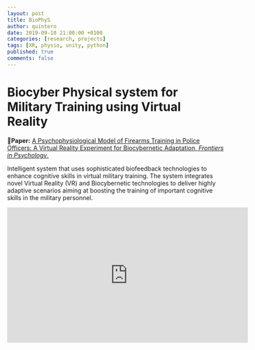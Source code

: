 ```yaml
---
layout: post
title: BioPhyS
author: quintero
date: 2019-09-10 21:00:00 +0100
categories: [research, projects]
tags: [XR, physio, unity, python]
published: true
comments: false
---
```


# Biocyber Physical system for Military Training using Virtual Reality

📃**Paper:** [A Psychophysiological Model of Firearms Training in Police Officers: A Virtual Reality Experiment for Biocybernetic Adaptation, *Frontiers in Psychology*.](https://doi.org/10.3389/fpsyg.2020.00683)

Intelligent system that uses sophisticated biofeedback technologies to enhance cognitive skills in virtual military training. The system integrates novel Virtual Reality (VR) and Biocybernetic technologies to deliver highly adaptive scenarios aiming at boosting the training of important cognitive skills in the military personnel.

<iframe width="560" height="315" src="https://www.youtube.com/embed/LZU7B4LcK6I?rel=0" frameborder="0" allow="encrypted-media" allowfullscreen></iframe>